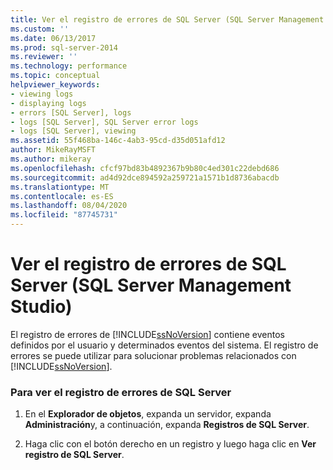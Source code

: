 ```yaml
---
title: Ver el registro de errores de SQL Server (SQL Server Management Studio) | Microsoft Docs
ms.custom: ''
ms.date: 06/13/2017
ms.prod: sql-server-2014
ms.reviewer: ''
ms.technology: performance
ms.topic: conceptual
helpviewer_keywords:
- viewing logs
- displaying logs
- errors [SQL Server], logs
- logs [SQL Server], SQL Server error logs
- logs [SQL Server], viewing
ms.assetid: 55f468ba-146c-4ab3-95cd-d35d051afd12
author: MikeRayMSFT
ms.author: mikeray
ms.openlocfilehash: cfcf97bd83b4892367b9b80c4ed301c22debd686
ms.sourcegitcommit: ad4d92dce894592a259721a1571b1d8736abacdb
ms.translationtype: MT
ms.contentlocale: es-ES
ms.lasthandoff: 08/04/2020
ms.locfileid: "87745731"
---
```

# <a name="view-the-sql-server-error-log-sql-server-management-studio"></a>Ver el registro de errores de SQL Server (SQL Server Management Studio)
  El registro de errores de [!INCLUDE[ssNoVersion](../../includes/ssnoversion-md.md)] contiene eventos definidos por el usuario y determinados eventos del sistema. El registro de errores se puede utilizar para solucionar problemas relacionados con [!INCLUDE[ssNoVersion](../../includes/ssnoversion-md.md)].  
  
### <a name="to-view-the-sql-server-error-log"></a>Para ver el registro de errores de SQL Server  
  
1.  En el **Explorador de objetos**, expanda un servidor, expanda **Administración**y, a continuación, expanda **Registros de SQL Server**.  
  
2.  Haga clic con el botón derecho en un registro y luego haga clic en **Ver registro de SQL Server**.  
  
  
